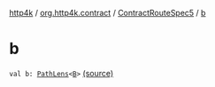[http4k](../../index.md) / [org.http4k.contract](../index.md) / [ContractRouteSpec5](index.md) / [b](./b.md)

# b

`val b: `[`PathLens`](../../org.http4k.lens/-path-lens/index.md)`<`[`B`](-binder/index.md#B)`>` [(source)](https://github.com/http4k/http4k/blob/master/http4k-contract/src/main/kotlin/org/http4k/contract/routeSpec.kt#L123)